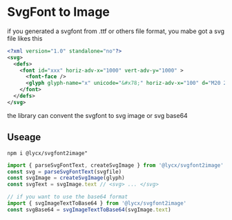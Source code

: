 # SvgFont to Image
if you generated a svgfont from .ttf or others file format, you mabe got a svg file likes this
``` xml
<?xml version="1.0" standalone="no"?>
<svg>
  <defs>
    <font id="xxx" horiz-adv-x="1000" vert-adv-y="1000" >
      <font-face />
      <glyph glyph-name="x" unicode="&#x78;" horiz-adv-x="100" d="M20 20 L50 20 L50 -20 Z" />
    </font>
  </defs>
</svg>
```
the library can convent the svgfont to svg image or svg base64

## Useage
``` shell
npm i @lycx/svgfont2image"
```
``` js
import { parseSvgFontText, createSvgImage } from '@lycx/svgfont2image'
const svg = parseSvgFontText(svgfile)
const svgImage = createSvgImage(glyph)
const svgText = svgImage.text // <svg> ... </svg>

// if you want to use the base64 format
import { svgImageTextToBase64 } from '@lycx/svgfont2image'
const svgBase64 = svgImageTextToBase64(svgImage.text)
```